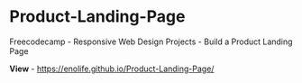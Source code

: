 # Product-Landing-Page
Freecodecamp - Responsive Web Design Projects - Build a Product Landing Page

**View** - https://enolife.github.io/Product-Landing-Page/
